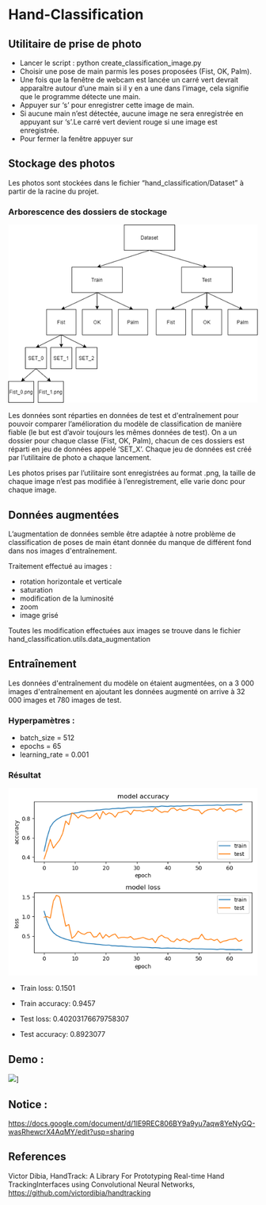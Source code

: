 # Hand-Classification

## Utilitaire de prise de photo
- Lancer le script : python create_classification_image.py
- Choisir une pose de main parmis les poses proposées (Fist, OK, Palm).
- Une fois que la fenêtre de webcam est lancée un carré vert devrait apparaître autour d’une main si il y en a une dans l’image, cela signifie que le programme détecte une main.
 - Appuyer sur ‘s’ pour enregistrer cette image de main.
 - Si aucune main n’est détectée, aucune image ne sera enregistrée en appuyant sur ‘s’.Le carré vert devient rouge si une image est enregistrée.
 - Pour fermer la fenêtre appuyer sur 

## Stockage des photos
Les photos sont stockées dans le fichier “hand_classification/Dataset” à partir de la racine du projet.

### Arborescence des dossiers de stockage
![](https://raw.githubusercontent.com/MaelGiese/Hand-Classification/master/Arbo.png)

Les données sont réparties en données de test et d'entraînement pour pouvoir comparer l’amélioration du modèle de classification de manière fiable (le but est d’avoir toujours les mêmes données de test).
On a un dossier pour chaque classe (Fist, OK, Palm), chacun de ces dossiers est réparti en jeu de données appelé ‘SET_X’.
Chaque jeu de données est créé par l’utilitaire de photo a chaque lancement.

Les photos prises par l’utilitaire sont enregistrées au format .png, la taille de chaque image n’est pas modifiée à l’enregistrement, elle varie donc pour chaque image.

## Données augmentées
L’augmentation de données semble être adaptée à notre problème de classification de poses de main étant donnée du manque de différent fond dans nos images d'entraînement.

Traitement effectué au images :
- rotation horizontale et verticale
- saturation
- modification de la luminosité
- zoom
- image grisé

Toutes les modification effectuées aux images se trouve dans le fichier hand_classification.utils.data_augmentation

## Entraînement
Les données d'entraînement du modèle on étaient augmentées, on a 3 000 images d'entraînement en ajoutant les données augmenté on arrive à 32 000 images et 780 images de test.

### Hyperpamètres :
- batch_size = 512
- epochs = 65
- learning_rate = 0.001


### Résultat 
![](https://raw.githubusercontent.com/MaelGiese/Hand-Classification/master/Training.png)
- Train loss: 0.1501
- Train accuracy: 0.9457

- Test loss: 0.40203176679758307
- Test accuracy: 0.8923077


## Demo :
[![](http://img.youtube.com/vi/8GA2EqDS1TM/0.jpg)](http://www.youtube.com/watch?v=8GA2EqDS1TM "Demo")]

## Notice :
https://docs.google.com/document/d/1lE9REC806BY9a9yu7aqw8YeNyGQ-wasRhewcrX4AqMY/edit?usp=sharing


## References
Victor Dibia, HandTrack: A Library For Prototyping Real-time Hand TrackingInterfaces using Convolutional Neural Networks, https://github.com/victordibia/handtracking
